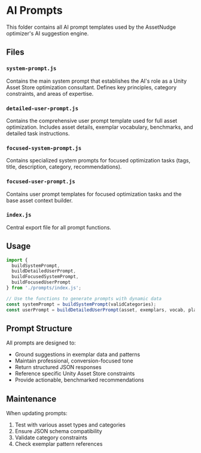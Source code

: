 # AI Prompts

This folder contains all AI prompt templates used by the AssetNudge optimizer's AI suggestion engine.

## Files

### `system-prompt.js`
Contains the main system prompt that establishes the AI's role as a Unity Asset Store optimization consultant. Defines key principles, category constraints, and areas of expertise.

### `detailed-user-prompt.js`
Contains the comprehensive user prompt template used for full asset optimization. Includes asset details, exemplar vocabulary, benchmarks, and detailed task instructions.

### `focused-system-prompt.js`
Contains specialized system prompts for focused optimization tasks (tags, title, description, category, recommendations).

### `focused-user-prompt.js`
Contains user prompt templates for focused optimization tasks and the base asset context builder.

### `index.js`
Central export file for all prompt functions.

## Usage

```javascript
import { 
  buildSystemPrompt, 
  buildDetailedUserPrompt, 
  buildFocusedSystemPrompt, 
  buildFocusedUserPrompt 
} from './prompts/index.js';

// Use the functions to generate prompts with dynamic data
const systemPrompt = buildSystemPrompt(validCategories);
const userPrompt = buildDetailedUserPrompt(asset, exemplars, vocab, playbook, validCategories);
```

## Prompt Structure

All prompts are designed to:
- Ground suggestions in exemplar data and patterns
- Maintain professional, conversion-focused tone
- Return structured JSON responses
- Reference specific Unity Asset Store constraints
- Provide actionable, benchmarked recommendations

## Maintenance

When updating prompts:
1. Test with various asset types and categories
2. Ensure JSON schema compatibility 
3. Validate category constraints
4. Check exemplar pattern references